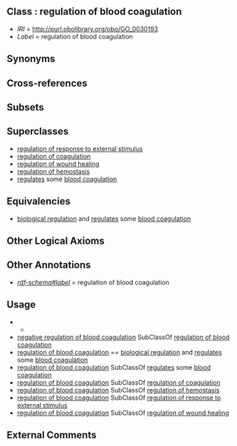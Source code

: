 
## Class : regulation of blood coagulation

 * *IRI* = http://purl.obolibrary.org/obo/GO_0030193
 * *Label* = regulation of blood coagulation

## Synonyms


## Cross-references


## Subsets


## Superclasses

 * [regulation of response to external stimulus](../../GO/01/GO_0032101.md)
 * [regulation of coagulation](../../GO/18/GO_0050818.md)
 * [regulation of wound healing](../../GO/41/GO_0061041.md)
 * [regulation of hemostasis](../../GO/46/GO_1900046.md)
 * [regulates](../../RO/11/RO_0002211.md) some [blood coagulation](../../GO/96/GO_0007596.md)

## Equivalencies

 * [biological regulation](../../GO/07/GO_0065007.md) and [regulates](../../RO/11/RO_0002211.md) some [blood coagulation](../../GO/96/GO_0007596.md)

## Other Logical Axioms


## Other Annotations

 * *[rdf-schema#label](../../el/rdf-schema#label.md)* = regulation of blood coagulation

## Usage

 * -
 * [negative regulation of blood coagulation](../../GO/95/GO_0030195.md) SubClassOf [regulation of blood coagulation](../../GO/93/GO_0030193.md)
 * [regulation of blood coagulation](../../GO/93/GO_0030193.md) == [biological regulation](../../GO/07/GO_0065007.md) and [regulates](../../RO/11/RO_0002211.md) some [blood coagulation](../../GO/96/GO_0007596.md)
 * [regulation of blood coagulation](../../GO/93/GO_0030193.md) SubClassOf [regulates](../../RO/11/RO_0002211.md) some [blood coagulation](../../GO/96/GO_0007596.md)
 * [regulation of blood coagulation](../../GO/93/GO_0030193.md) SubClassOf [regulation of coagulation](../../GO/18/GO_0050818.md)
 * [regulation of blood coagulation](../../GO/93/GO_0030193.md) SubClassOf [regulation of hemostasis](../../GO/46/GO_1900046.md)
 * [regulation of blood coagulation](../../GO/93/GO_0030193.md) SubClassOf [regulation of response to external stimulus](../../GO/01/GO_0032101.md)
 * [regulation of blood coagulation](../../GO/93/GO_0030193.md) SubClassOf [regulation of wound healing](../../GO/41/GO_0061041.md)

## External Comments

